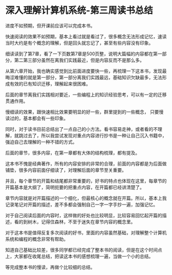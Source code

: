 # 深入理解计算机系统-第三周读书总结

进度不如预期，但开课前应该可以完成本书。

快速阅读的效果不如预期，基本上看过就是看过了，很多概念无法形成记忆，速读当时大约是有个概念的理解，但是回头就忘记了，甚至有些内容没有印象。

细读读到了第7章，看了一下页数第7章是500页整，说明大篇幅的内容都在第一部分，第二第三部分虽然在离我们实践最近，但是内容反而不是那么多。

从第六章开始，我也确实感觉到比前面进度要快一些，再梳理一下这本书，发现最晦涩难懂的就是第一部分，第一部分离我们实践最远，基础知识欠缺最多，无法形成有效的已有知识迁移，理解起来很困难。

后面的章节离我们实践相对要近，一些编程上的知识经验思考，可以有一定的迁移贯通作用。

慢细读的效果，跟快速相比效果要明显的好一些，群里提到的一些概念， 只要慢读过的，基本都会有一些印象。

同时，对于读书目前总结出了一点自己的小方法。看书容易走神，或者看的不理解，就跳过去了，所以我尝试发现对重点内容进行抄书是一种让自己沉入书籍中，强迫自己去理解的一种不错的方式。

后面的章节，很多内容，在第一章都有大体的结构梳理，都有提及。

这本书不愧是经典著作，所有的内容安排的非常的合理，前面的内容都是为后面做铺垫，很多内容前面仔细读了，对理解后面的章节至关重要。

并且，每个章节的开篇和结尾都非常重要的，好书的特点也体现在这里，每章节的开篇基本是大纲了，简明扼要的把重点内容，在开篇都已经讲清楚了。

章节内容就是对开篇描述的一个细化，但最核心的概念就在开篇。所以，基本上我记录笔记对开篇的描述，差不多都会强制自己一字一字手抄一遍，加强记忆。

对于自己阅读后面的内容时，这样做的好处也比较明显，比较容易回忆起开篇的描述，看的到树木，记得住森林，不至于迷失在章节内容的概念里。

对于这本书是值得反复多次阅读的好书，里面的内容虽然基础，对理解整个计算机系统和编程的概念非常有帮助。

知道自己基础比较差，很多同学都已经完成了整本书的阅读，但是在这个时间点上，大家都在收尾总结，把读这本书的感想梳理一遍，当做一个小的总结。

等完成整本书的慢读，再做个比较细的总结。















